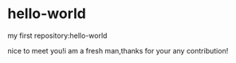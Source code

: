 # hello-world
my first repository:hello-world

nice to meet you!i am a fresh man,thanks for your any contribution!
